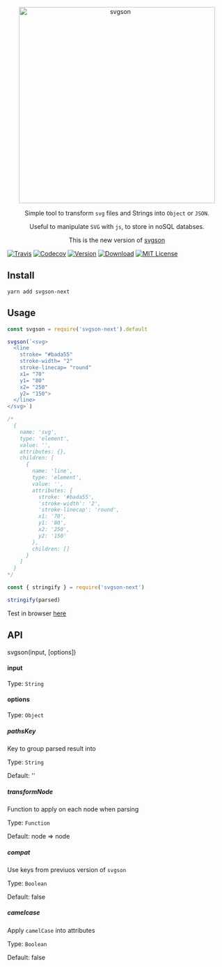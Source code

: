 <p align="center">
  <img alt="svgson" title="svgson" src="https://cdn.rawgit.com/elrumordelaluz/svgson/7883b450/logo.svg" width="450">
</p>

<p align="center">
  Simple tool to transform <code>svg</code> files and Strings into <code>Object</code> or <code>JSON</code>.
</p>
<p align="center">
  Useful to manipulate <code>SVG</code> with <code>js</code>, to store in noSQL databses.
</p>
<p align="center">
  This is the new version of <a href="https://github.com/elrumordelaluz/svgson">svgson</a>
</p>

[![Travis](https://img.shields.io/travis/elrumordelaluz/svgson-next.svg)](https://travis-ci.org/elrumordelaluz/svgson-next/)
[![Codecov](https://img.shields.io/codecov/c/github/elrumordelaluz/svgson-next.svg)](https://codecov.io/gh/elrumordelaluz/svgson-next)
[![Version](https://img.shields.io/npm/v/svgson-next.svg)](https://www.npmjs.com/package/svgson-next)
[![Download](https://img.shields.io/npm/dm/svgson-next.svg)](https://npm-stat.com/charts.html?package=svgson-next)
[![MIT License](https://img.shields.io/npm/l/svgson-next.svg)](https://opensource.org/licenses/MIT)

## Install

```
yarn add svgson-next
```

## Usage

```js
const svgson = require('svgson-next').default

svgson(`<svg>
  <line
    stroke= "#bada55"
    stroke-width= "2"
    stroke-linecap= "round"
    x1= "70"
    y1= "80"
    x2= "250"
    y2= "150">
  </line>
</svg>`)

/*
  {
    name: 'svg',
    type: 'element',
    value: '',
    attributes: {},
    children: [
      {
        name: 'line',
        type: 'element',
        value: '',
        attributes: {
          stroke: '#bada55',
          'stroke-width': '2',
          'stroke-linecap': 'round',
          x1: '70',
          y1: '80',
          x2: '250',
          y2: '150'
        },
        children: []
      }
    ]
  }
*/
```

```js
const { stringify } = require('svgson-next')

stringify(parsed)
```

Test in browser [here](https://codepen.io/elrumordelaluz/full/XBKedz/)

## API

svgson(input, [options])

#### input

Type: `String`

#### options

Type: `Object`

##### pathsKey

Key to group parsed result into

Type: `String`

Default: ''

##### transformNode

Function to apply on each node when parsing

Type: `Function`

Default: node => node

##### compat

Use keys from previuos version of `svgson`

Type: `Boolean`

Default: false

##### camelcase

Apply `camelCase` into attributes

Type: `Boolean`

Default: false
